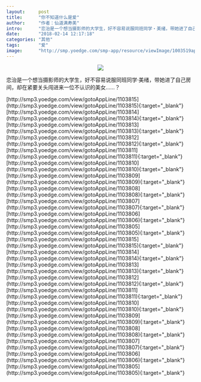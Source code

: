 ```yaml
---
layout:     post
title:      "你不知道什么是爱"
author:     "作者：仙道满寿美"
intro:      "恋治是一个想当摄影师的大学生，好不容易说服同班同学‧美绪，带她进了自己房间，却在紧要关头闯进来一位不认识的美女……？"
date:       "2018-02-14 12:17:18"
categories: "其他"
tags:       "爱"
image:      "http://smp.yoedge.com/smp-app/resource/viewImage/1003519appline.png"
---
```

<div style="text-align: center">
<p><img src="http://smp.yoedge.com/smp-app/resource/viewImage/1003519appline.png"/></p>
</div>
<p class="post-meta">
<span>恋治是一个想当摄影师的大学生，好不容易说服同班同学‧美绪，带她进了自己房间，却在紧要关头闯进来一位不认识的美女……？</span>
</p>
[http://smp3.yoedge.com/view/gotoAppLine/1103815](http://smp3.yoedge.com/view/gotoAppLine/1103815){:target="_blank"}
[http://smp3.yoedge.com/view/gotoAppLine/1103814](http://smp3.yoedge.com/view/gotoAppLine/1103814){:target="_blank"}
[http://smp3.yoedge.com/view/gotoAppLine/1103813](http://smp3.yoedge.com/view/gotoAppLine/1103813){:target="_blank"}
[http://smp3.yoedge.com/view/gotoAppLine/1103812](http://smp3.yoedge.com/view/gotoAppLine/1103812){:target="_blank"}
[http://smp3.yoedge.com/view/gotoAppLine/1103811](http://smp3.yoedge.com/view/gotoAppLine/1103811){:target="_blank"}
[http://smp3.yoedge.com/view/gotoAppLine/1103810](http://smp3.yoedge.com/view/gotoAppLine/1103810){:target="_blank"}
[http://smp3.yoedge.com/view/gotoAppLine/1103809](http://smp3.yoedge.com/view/gotoAppLine/1103809){:target="_blank"}
[http://smp3.yoedge.com/view/gotoAppLine/1103808](http://smp3.yoedge.com/view/gotoAppLine/1103808){:target="_blank"}
[http://smp3.yoedge.com/view/gotoAppLine/1103807](http://smp3.yoedge.com/view/gotoAppLine/1103807){:target="_blank"}
[http://smp3.yoedge.com/view/gotoAppLine/1103806](http://smp3.yoedge.com/view/gotoAppLine/1103806){:target="_blank"}
[http://smp3.yoedge.com/view/gotoAppLine/1103805](http://smp3.yoedge.com/view/gotoAppLine/1103805){:target="_blank"}
[http://smp3.yoedge.com/view/gotoAppLine/1103815](http://smp3.yoedge.com/view/gotoAppLine/1103815){:target="_blank"}
[http://smp3.yoedge.com/view/gotoAppLine/1103814](http://smp3.yoedge.com/view/gotoAppLine/1103814){:target="_blank"}
[http://smp3.yoedge.com/view/gotoAppLine/1103813](http://smp3.yoedge.com/view/gotoAppLine/1103813){:target="_blank"}
[http://smp3.yoedge.com/view/gotoAppLine/1103812](http://smp3.yoedge.com/view/gotoAppLine/1103812){:target="_blank"}
[http://smp3.yoedge.com/view/gotoAppLine/1103811](http://smp3.yoedge.com/view/gotoAppLine/1103811){:target="_blank"}
[http://smp3.yoedge.com/view/gotoAppLine/1103810](http://smp3.yoedge.com/view/gotoAppLine/1103810){:target="_blank"}
[http://smp3.yoedge.com/view/gotoAppLine/1103809](http://smp3.yoedge.com/view/gotoAppLine/1103809){:target="_blank"}
[http://smp3.yoedge.com/view/gotoAppLine/1103808](http://smp3.yoedge.com/view/gotoAppLine/1103808){:target="_blank"}
[http://smp3.yoedge.com/view/gotoAppLine/1103807](http://smp3.yoedge.com/view/gotoAppLine/1103807){:target="_blank"}
[http://smp3.yoedge.com/view/gotoAppLine/1103806](http://smp3.yoedge.com/view/gotoAppLine/1103806){:target="_blank"}
[http://smp3.yoedge.com/view/gotoAppLine/1103805](http://smp3.yoedge.com/view/gotoAppLine/1103805){:target="_blank"}


